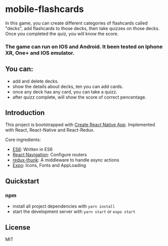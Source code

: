 # mobile-flashcards

In this game, you can create different categories of flashcards called "decks", add flashcards to those decks, then take quizzes on those decks. Once you completed the quiz, you will know the score.

### The game can run on IOS and Android. It been tested on Iphone XR, One+ and IOS emulator.

## You can:
* add and delete decks.
* show the details about decks, ten you can add cards.
* once any deck has any card, you can take a quizz.
* after quizz complete, will show the score of correct pencentage.

## Introduction
This project is bootstrapped with [Create React Native App](https://github.com/react-community/create-react-native-app). Implemented with React, React-Native and React-Redux.

Core ingredients: 
- [ES6](http://es6-features.org/#Constants): Written in ES6
- [React Navigation](https://reactnavigation.org/en/): Configure routers
- [redux-thunk](https://github.com/reduxjs/redux-thunk): A middleware to handle async actions
- [Expo](https://expo.io/): Icons, Fonts and AppLoading

## Quickstart
### npm
* install all project dependencies with `yarn install`
* start the development server with `yarn start` or `expo start`

## License
MIT
